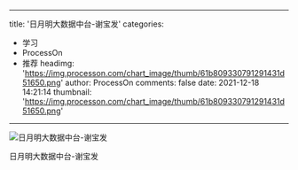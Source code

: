 
---
title: '日月明大数据中台-谢宝发'
categories: 
 - 学习
 - ProcessOn
 - 推荐
headimg: 'https://img.processon.com/chart_image/thumb/61b809330791291431d51650.png'
author: ProcessOn
comments: false
date: 2021-12-18 14:21:14
thumbnail: 'https://img.processon.com/chart_image/thumb/61b809330791291431d51650.png'
---

<div>   
<img class="thumb" alt="日月明大数据中台-谢宝发" src="https://img.processon.com/chart_image/thumb/61b809330791291431d51650.png" referrerpolicy="no-referrer">
<p>日月明大数据中台-谢宝发</p>  
</div>
            